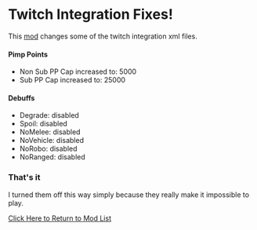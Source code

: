 # Twitch Integration Fixes!
This [mod](https://drive.google.com/file/d/1jFbpnmgsmudkeuw79Z3p_vqa7vGZWdvW/view?usp=sharing) changes some of the twitch integration xml files.
#### Pimp Points
+ Non Sub PP Cap increased to: 5000
+ Sub PP Cap increased to: 25000
#### Debuffs
+ Degrade: disabled
+ Spoil: disabled
+ NoMelee: disabled
+ NoVehicle: disabled
+ NoRobo: disabled
+ NoRanged: disabled

### That's it
I turned them off this way simply because they really make it impossible to play.   


[Click Here to Return to Mod List](../../main/README.md)

